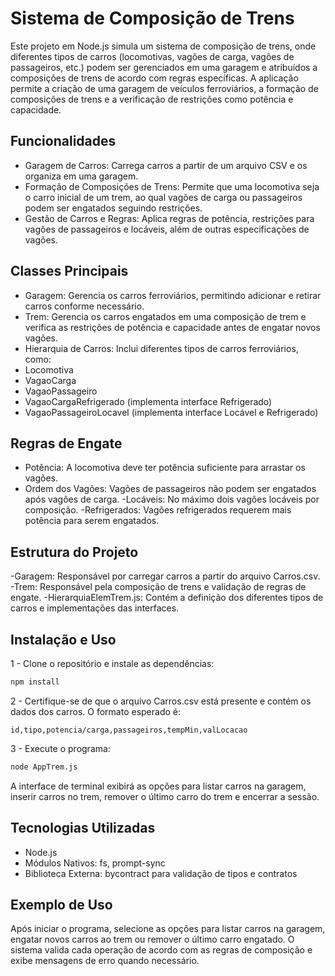 # Sistema de Composição de Trens
Este projeto em Node.js simula um sistema de composição de trens, onde diferentes tipos de carros (locomotivas, vagões de carga, vagões de passageiros, etc.) podem ser gerenciados em uma garagem e atribuídos a composições de trens de acordo com regras específicas. A aplicação permite a criação de uma garagem de veículos ferroviários, a formação de composições de trens e a verificação de restrições como potência e capacidade.

## Funcionalidades
- Garagem de Carros: Carrega carros a partir de um arquivo CSV e os organiza em uma garagem.
- Formação de Composições de Trens: Permite que uma locomotiva seja o carro inicial de um trem, ao qual vagões de carga ou passageiros podem ser engatados seguindo restrições.
- Gestão de Carros e Regras: Aplica regras de potência, restrições para vagões de passageiros e locáveis, além de outras especificações de vagões.

## Classes Principais
- Garagem: Gerencia os carros ferroviários, permitindo adicionar e retirar carros conforme necessário.
- Trem: Gerencia os carros engatados em uma composição de trem e verifica as restrições de potência e capacidade antes de engatar novos vagões.
- Hierarquia de Carros: Inclui diferentes tipos de carros ferroviários, como:
- Locomotiva
- VagaoCarga
- VagaoPassageiro
- VagaoCargaRefrigerado (implementa interface Refrigerado)
- VagaoPassageiroLocavel (implementa interface Locável e Refrigerado)
  
## Regras de Engate
- Potência: A locomotiva deve ter potência suficiente para arrastar os vagões.
- Ordem dos Vagões: Vagões de passageiros não podem ser engatados após vagões de carga.
-Locáveis: No máximo dois vagões locáveis por composição.
-Refrigerados: Vagões refrigerados requerem mais potência para serem engatados.

## Estrutura do Projeto
-Garagem: Responsável por carregar carros a partir do arquivo Carros.csv.
-Trem: Responsável pela composição de trens e validação de regras de engate.
-HierarquiaElemTrem.js: Contém a definição dos diferentes tipos de carros e implementações das interfaces.

## Instalação e Uso
1 - Clone o repositório e instale as dependências:

```bash
npm install
```
2 - Certifique-se de que o arquivo Carros.csv está presente e contém os dados dos carros. O formato esperado é:

```csv
id,tipo,potencia/carga,passageiros,tempMin,valLocacao
```
3 - Execute o programa:

```bash
node AppTrem.js
```
A interface de terminal exibirá as opções para listar carros na garagem, inserir carros no trem, remover o último carro do trem e encerrar a sessão.

## Tecnologias Utilizadas
- Node.js
- Módulos Nativos: fs, prompt-sync
- Biblioteca Externa: bycontract para validação de tipos e contratos

## Exemplo de Uso
Após iniciar o programa, selecione as opções para listar carros na garagem, engatar novos carros ao trem ou remover o último carro engatado. O sistema valida cada operação de acordo com as regras de composição e exibe mensagens de erro quando necessário.
